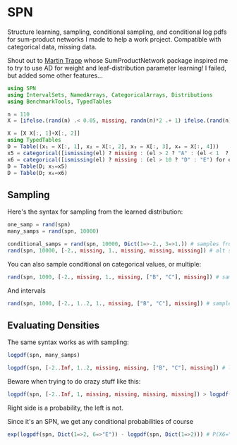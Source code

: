 # SPN

Structure learning, sampling, conditional sampling, and conditional log pdfs for sum-product networks I made to help a work project. Compatible with categorical data, missing data.

Shout out to [Martin Trapp](https://github.com/trappmartin) whose SumProductNetwork package inspired me to try to use AD for weight and leaf-distribution parameter learning! I failed, but added some other features...

```julia
using SPN
using IntervalSets, NamedArrays, CategoricalArrays, Distributions
using BenchmarkTools, TypedTables

n = 110
X = [ifelse.(rand(n) .< 0.05, missing, randn(n)*2 .+ 1) ifelse.(rand(n) .< 0.05, missing, rand(Gamma(2,3), n)) ifelse.(rand(n) .< 0.08, missing, rand(Geometric(0.1), n))]

X = [X X[:, 1]+X[:, 2]]
using TypedTables
D = Table((x₁ = X[:, 1], x₂ = X[:, 2], x₃ = X[:, 3], x₄ = X[:, 4]))
x5 = categorical([ismissing(el) ? missing : (el > 2 ? "A" : (el < 1  ? "B" : "C")) for el in D.x₁])
x6 = categorical([ismissing(el) ? missing : (el > 10 ? "D" : "E") for el in D.x₄])
D = Table(D; x₅=x5)
D = Table(D; x₆=x6)
```

## Sampling
Here's the syntax for sampling from the learned distribution:

```julia
one_samp = rand(spn)
many_samps = rand(spn, 10000)

conditional_samps = rand(spn, 10000, Dict(1=>-2., 3=>1.)) # samples from P(X2,X4,X5,X6|X1=-2,X3=1)
rand(spn, 10000, [-2., missing, 1., missing, missing, missing]) # alt syntax
```

You can also sample conditional on categorical values, or multiple:
```julia
rand(spn, 1000, [-2., missing, 1., missing, ["B", "C"], missing]) # samples from P(X2,X4,X6 | X1=-2, X3=1, X5∈{"B","C"})
```

And intervals
```julia
rand(spn, 1000, [-2., 1..2, 1., missing, ["B", "C"], missing]) # samples from P(X4,X6 | X1=-2, X2∈[1,2], X3=1, X5∈{"B","C"})
```

## Evaluating Densities
The same syntax works as with sampling:
```julia
logpdf(spn, many_samps)

logpdf(spn, [-2..Inf, 1..2, missing, missing, ["B", "C"], missing]) # log "density" of P(X4,X6 | X1>-2, X2∈[1,2], X5∈{"B","C"})
```

Beware when trying to do crazy stuff like this:
```julia
logpdf(spn, [-2..Inf, 1, missing, missing, missing, missing]) > logpdf(spn, [-2..Inf, 1..1.01, missing, missing, missing, missing])
```
Right side is a probability, the left is not.

Since it's an SPN, we get any conditional probabilities of course
```julia
exp(logpdf(spn, Dict(1=>2, 6=>"E")) - logpdf(spn, Dict(1=>2))) # P(X6="E" | X1 = 2)
```
